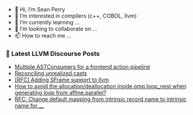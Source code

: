 - 👋 Hi, I’m Sean Perry
- 👀 I’m interested in compilers (c++, COBOL, llvm)
- 🌱 I’m currently learning ...
- 💞️ I’m looking to collaborate on ...
- 📫 How to reach me ...

<!---
s66perry/s66perry is a ✨ special ✨ repository because its `README.md` (this file) appears on your GitHub profile.
You can click the Preview link to take a look at your changes.
--->
### 📕 Latest LLVM Discourse Posts

<!-- DISCOURSE-LLVM:START -->
- [Multiple ASTConsumers for a frontend action pipeline](https://discourse.llvm.org/t/multiple-astconsumers-for-a-frontend-action-pipeline/88652#post_2)
- [Reconciling unrealized casts](https://discourse.llvm.org/t/reconciling-unrealized-casts/88620#post_12)
- [[RFC] Adding SFrame support to llvm](https://discourse.llvm.org/t/rfc-adding-sframe-support-to-llvm/86900?page=2#post_32)
- [How to avoid the allocation/deallocation inside omp.loop_nest when generating loop from affine.parallel?](https://discourse.llvm.org/t/how-to-avoid-the-allocation-deallocation-inside-omp-loop-nest-when-generating-loop-from-affine-parallel/88657#post_2)
- [RFC: Change default mapping from intrinsic record name to intrinsic name for __](https://discourse.llvm.org/t/rfc-change-default-mapping-from-intrinsic-record-name-to-intrinsic-name-for/88660#post_4)
<!-- DISCOURSE-LLVM:END -->
